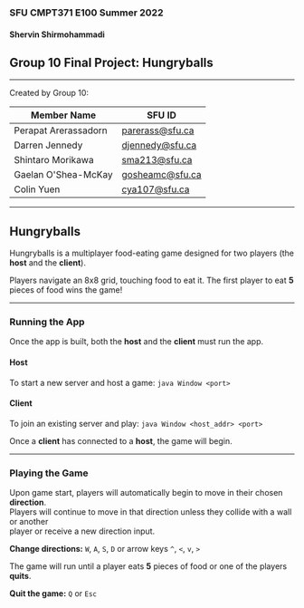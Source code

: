 ### SFU CMPT371 E100 Summer 2022 
#### Shervin Shirmohammadi
## Group 10 Final Project: Hungryballs

---

Created by Group 10:

| Member Name          | SFU ID          |
|----------------------|-----------------|
| Perapat Arerassadorn | parerass@sfu.ca |
| Darren Jennedy       | djennedy@sfu.ca |
| Shintaro Morikawa    | sma213@sfu.ca   |
| Gaelan O'Shea-McKay  | gosheamc@sfu.ca |
| Colin Yuen           | cya107@sfu.ca   |

---
## Hungryballs

Hungryballs is a multiplayer food-eating game designed for two players (the **host** and the **client**).

Players navigate an 8x8 grid, touching food to eat it. The first player to eat **5** pieces of food wins the game!

---
### Running the App

Once the app is built, both the **host** and the **client** must run the app.

#### Host

To start a new server and host a game: `java Window <port>`

#### Client

To join an existing server and play: `java Window <host_addr> <port>`

Once a **client** has connected to a **host**, the game will begin.

---
### Playing the Game

Upon game start, players will automatically begin to move in their chosen **direction**.\
Players will continue to move in that direction unless they collide with a wall or another\
player or receive a new direction input.

**Change directions:** `W`, `A`, `S`, `D` or arrow keys `^`, `<`, `v`, `>`

The game will run until a player eats **5** pieces of food or one of the players **quits**.

**Quit the game:** `Q` or `Esc`

